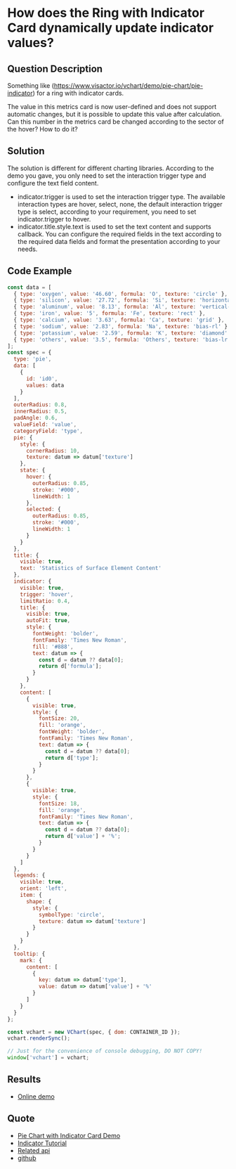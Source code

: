 # How does the Ring with Indicator Card dynamically update indicator values?

## Question Description

Something like (https://www.visactor.io/vchart/demo/pie-chart/pie-indicator) for a ring with indicator cards.

The value in this metrics card is now user-defined and does not support automatic changes, but it is possible to update this value after calculation. Can this number in the metrics card be changed according to the sector of the hover? How to do it?

## Solution

The solution is different for different charting libraries. According to the demo you gave, you only need to set the interaction trigger type and configure the text field content.

- indicator.trigger is used to set the interaction trigger type. The available interaction types are hover, select, none, the default interaction trigger type is select, according to your requirement, you need to set indicator.trigger to hover.
- indicator.title.style.text is used to set the text content and supports callback. You can configure the required fields in the text according to the required data fields and format the presentation according to your needs.

## Code Example

```javascript livedemo
const data = [
  { type: 'oxygen', value: '46.60', formula: 'O', texture: 'circle' },
  { type: 'silicon', value: '27.72', formula: 'Si', texture: 'horizontal-line' },
  { type: 'aluminum', value: '8.13', formula: 'Al', texture: 'vertical-line' },
  { type: 'iron', value: '5', formula: 'Fe', texture: 'rect' },
  { type: 'calcium', value: '3.63', formula: 'Ca', texture: 'grid' },
  { type: 'sodium', value: '2.83', formula: 'Na', texture: 'bias-rl' },
  { type: 'potassium', value: '2.59', formula: 'K', texture: 'diamond' },
  { type: 'others', value: '3.5', formula: 'Others', texture: 'bias-lr' }
];
const spec = {
  type: 'pie',
  data: [
    {
      id: 'id0',
      values: data
    }
  ],
  outerRadius: 0.8,
  innerRadius: 0.5,
  padAngle: 0.6,
  valueField: 'value',
  categoryField: 'type',
  pie: {
    style: {
      cornerRadius: 10,
      texture: datum => datum['texture']
    },
    state: {
      hover: {
        outerRadius: 0.85,
        stroke: '#000',
        lineWidth: 1
      },
      selected: {
        outerRadius: 0.85,
        stroke: '#000',
        lineWidth: 1
      }
    }
  },
  title: {
    visible: true,
    text: 'Statistics of Surface Element Content'
  },
  indicator: {
    visible: true,
    trigger: 'hover',
    limitRatio: 0.4,
    title: {
      visible: true,
      autoFit: true,
      style: {
        fontWeight: 'bolder',
        fontFamily: 'Times New Roman',
        fill: '#888',
        text: datum => {
          const d = datum ?? data[0];
          return d['formula'];
        }
      }
    },
    content: [
      {
        visible: true,
        style: {
          fontSize: 20,
          fill: 'orange',
          fontWeight: 'bolder',
          fontFamily: 'Times New Roman',
          text: datum => {
            const d = datum ?? data[0];
            return d['type'];
          }
        }
      },
      {
        visible: true,
        style: {
          fontSize: 18,
          fill: 'orange',
          fontFamily: 'Times New Roman',
          text: datum => {
            const d = datum ?? data[0];
            return d['value'] + '%';
          }
        }
      }
    ]
  },
  legends: {
    visible: true,
    orient: 'left',
    item: {
      shape: {
        style: {
          symbolType: 'circle',
          texture: datum => datum['texture']
        }
      }
    }
  },
  tooltip: {
    mark: {
      content: [
        {
          key: datum => datum['type'],
          value: datum => datum['value'] + '%'
        }
      ]
    }
  }
};

const vchart = new VChart(spec, { dom: CONTAINER_ID });
vchart.renderSync();

// Just for the convenience of console debugging, DO NOT COPY!
window['vchart'] = vchart;
```

## Results

- [Online demo](https://codesandbox.io/s/pie-chart-with-indicator-card-4ypr2k)

## Quote

- [Pie Chart with Indicator Card Demo](https://www.visactor.io/vchart/demo/bar-chart/stack-column)
- [Indicator Tutorial](https://www.visactor.io/vchart/guide/tutorial_docs/Chart_Concepts/Indicator)
- [Related api](https://www.visactor.io/vchart/option/pieChart#indicator)
- [github](https://github.com/VisActor/VChart)
